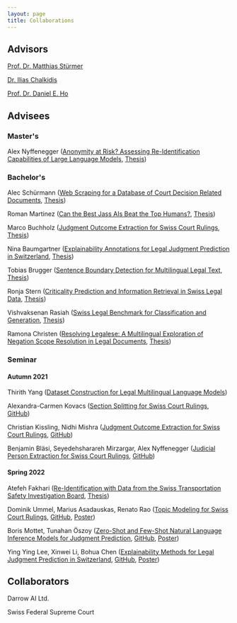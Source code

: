 ```yaml
---
layout: page
title: Collaborations
---
```


## Advisors
[Prof. Dr. Matthias Stürmer](https://www.digitale-nachhaltigkeit.unibe.ch/about_us/persons/pd_dr_stuermer_matthias/index_eng.html)

[Dr. Ilias Chalkidis](https://iliaschalkidis.github.io/)

[Prof. Dr. Daniel E. Ho](https://dho.stanford.edu/)


## Advisees

### Master's

Alex Nyffenegger ([Anonymity at Risk? Assessing Re-Identification Capabilities of Large Language Models](https://www.digitale-nachhaltigkeit.unibe.ch/studies/bachelor_s__and_master_s_theses_at_inf/natural_language_processing/re_identification_in_court_decisions_with_pretrained_language_models/index_eng.html), [Thesis](https://zenodo.org/record/8331261))


### Bachelor's

Alec Schürmann ([Web Scraping for a Database of Court Decision Related Documents](https://www.digitale-nachhaltigkeit.unibe.ch/studies/bachelor_s__and_master_s_theses_at_inf/natural_language_processing/web_scraping_for_a_database_of_court_decision_related_documents/index_eng.html), [Thesis](https://zenodo.org/record/7305324))

Roman Martinez ([Can the Best Jass AIs Beat the Top Humans?](https://www.digitale-nachhaltigkeit.unibe.ch/studies/bachelor_s__and_master_s_theses_at_inf/game_ais/can_the_best_jass_ais_beat_the_top_humans/index_eng.html), [Thesis](https://zenodo.org/record/7828893))

Marco Buchholz ([Judgment Outcome Extraction for Swiss Court Rulings](https://www.digitale-nachhaltigkeit.unibe.ch/studies/bachelor_s__and_master_s_theses_at_inf/natural_language_processing/judgment_outcome_extraction_for_swiss_court_rulings/index_eng.html), [Thesis](https://zenodo.org/record/7828858))

Nina Baumgartner ([Explainability Annotations for Legal Judgment Prediction in Switzerland](https://www.digitale-nachhaltigkeit.unibe.ch/studies/bachelor_s__and_master_s_theses_at_inf/natural_language_processing/explainability_annotations_for_legal_judgment_prediction_in_switzerland/index_eng.html), [Thesis](https://zenodo.org/record/7828876))

Tobias Brugger ([Sentence Boundary Detection for Multilingual Legal Text](https://www.digitale-nachhaltigkeit.unibe.ch/studies/bachelor_s__and_master_s_theses_at_inf/natural_language_processing/sentence_boundary_detection_for_multilingual_legal_text/index_eng.html), [Thesis](https://zenodo.org/record/7835211))

Ronja Stern ([Criticality Prediction and Information Retrieval in Swiss Legal Data](https://www.digitale-nachhaltigkeit.unibe.ch/studies/bachelor_s__and_master_s_theses_at_inf/natural_language_processing/explainability_annotations_for_legal_judgment_prediction_in_switzerland/index_eng.html), [Thesis](https://zenodo.org/record/8139264))

Vishvaksenan Rasiah ([Swiss Legal Benchmark for Classification and Generation](https://www.digitale-nachhaltigkeit.unibe.ch/studies/bachelor_s__and_master_s_theses_at_inf/natural_language_processing/data_augmentation_for_legal_nlp/index_eng.html), [Thesis](https://zenodo.org/record/8139254))

Ramona Christen ([Resolving Legalese: A Multilingual Exploration of Negation Scope Resolution in Legal Documents](https://www.digitale-nachhaltigkeit.unibe.ch/studies/bachelor_s__and_master_s_theses_at_inf/natural_language_processing/negation_scope_resolution_for_the_multilingual_legal_domain/index_eng.html), [Thesis](https://zenodo.org/record/8331257))


### Seminar

#### Autumn 2021
Thirith Yang ([Dataset Construction for Legal Multilingual Language Models](https://www.digitale-nachhaltigkeit.unibe.ch/studies/bachelor_s__and_master_s_theses_at_inf/natural_language_processing/dataset_construction_for_legal_multilingual_language_models/index_eng.html))

Alexandra-Carmen Kovacs ([Section Splitting for Swiss Court Rulings](https://www.digitale-nachhaltigkeit.unibe.ch/studies/bachelor_s__and_master_s_theses_at_inf/natural_language_processing/section_splitting_for_swiss_court_rulings/index_eng.html), [GitHub](https://github.com/JoelNiklaus/SwissCourtRulingCorpus))

Christian Kissling, Nidhi Mishra ([Judgment Outcome Extraction for Swiss Court Rulings](https://www.digitale-nachhaltigkeit.unibe.ch/studies/bachelor_s__and_master_s_theses_at_inf/natural_language_processing/judgment_outcome_extraction_for_swiss_court_rulings/index_eng.html), [GitHub](https://github.com/JoelNiklaus/SwissCourtRulingCorpus))

Benjamin Bläsi, Seyedehsharareh Mirzargar, Alex Nyffenegger ([Judicial Person Extraction for Swiss Court Rulings](https://www.digitale-nachhaltigkeit.unibe.ch/studies/bachelor_s__and_master_s_theses_at_inf/natural_language_processing/judicial_person_extraction_for_swiss_court_rulings/index_eng.html), [GitHub](https://github.com/JoelNiklaus/SwissCourtRulingCorpus))

#### Spring 2022

Atefeh Fakhari ([Re-Identification with Data from the Swiss Transportation Safety Investigation Board](https://www.digitale-nachhaltigkeit.unibe.ch/studies/bachelor_s__and_master_s_theses_at_inf/natural_language_processing/re_identification_with_data_from_the_swiss_transportation_safety_investigation_board/index_eng.html), [Thesis](https://github.com/JoelNiklaus/SwissCourtDecisionReIdentification/blob/main/stsb/Re-Identification-with-STSB-Data-Report.pdf)) 

Dominik Ummel, Marius Asadauskas, Renato Rao ([Topic Modeling for Swiss Court Rulings](https://www.digitale-nachhaltigkeit.unibe.ch/studies/bachelor_s__and_master_s_theses_at_inf/natural_language_processing/topic_modeling_for_swiss_court_rulings/index_eng.html), [GitHub](https://github.com/JoelNiklaus/Topic-Modeling-for-Swiss-Court-Rulings), [Poster](https://github.com/JoelNiklaus/Topic-Modeling-for-Swiss-Court-Rulings/blob/main/Poster.pdf))

Boris Mottet, Tunahan Öszoy ([Zero-Shot and Few-Shot Natural Language Inference Models for Judgment Prediction](https://www.digitale-nachhaltigkeit.unibe.ch/studies/bachelor_s__and_master_s_theses_at_inf/natural_language_processing/zero_shot_and_few_shot_natural_language_inference_models_for_judgment_prediction/index_eng.html), [GitHub](https://github.com/JoelNiklaus/Zero-Shot-and-Few-Shot-Natural-Language-Inference-Models-for-Judgment-Prediction), [Poster](https://github.com/JoelNiklaus/Zero-Shot-and-Few-Shot-Natural-Language-Inference-Models-for-Judgment-Prediction/blob/main/Poster.pdf))

Ying Ying Lee, Xinwei Li, Bohua Chen ([Explainability Methods for Legal Judgment Prediction in Switzerland](https://www.digitale-nachhaltigkeit.unibe.ch/studies/bachelor_s__and_master_s_theses_at_inf/natural_language_processing/explainability_methods_for_legal_judgment_prediction_in_switzerland/index_eng.html), [GitHub](https://github.com/JoelNiklaus/Explainability-Methods-for-Legal-Judgment-Prediction-in-Switzerland), [Poster](https://github.com/JoelNiklaus/Explainability-Methods-for-Legal-Judgment-Prediction-in-Switzerland/blob/main/Poster.pdf))



## Collaborators

Darrow AI Ltd.

Swiss Federal Supreme Court

